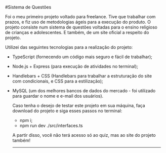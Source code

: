 #Sistema de Questões

Foi o meu primeiro projeto voltado para freelance. Tive que trabalhar com prazos, e fiz uso de metodologias ágeis para a execução do produto.
O projeto consiste num sistema de questões voltadas para o ensino religioso de crianças e adolescentes. E também, de um site oficial a respeito do projeto.

Utilizei das seguintes tecnologias para a realização do projeto:

- TypeScript (fornecendo um código mais seguro e fácil de trabalhar);
- Node.js + Express (para execução de atividades no terminal);
- Handlebars + CSS (Handlebars para trabalhar a estruturação do site com condicionais, e CSS para a estilização);
- MySQL (um dos melhores bancos de dados do mercado - foi utilizado para guardar o nome e e-mail dos usuários).

  Caso tenha o desejo de testar este projeto em sua máquina, faça download do projeto e siga esses passos no terminal:

  - npm i;
  - npm run dev ./src/interfaces.ts
 
  A partir disso, você não terá acesso só ao quiz, mas ao site do projeto também! 

  --------------------------------------------------------------------------------------------------------------------------------------------------------------------------------------------------------------------
